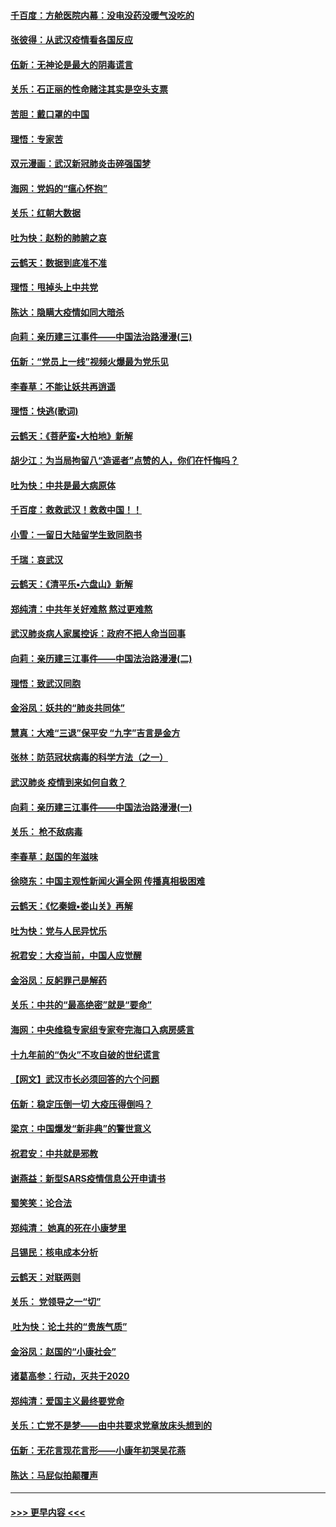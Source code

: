 #### [千百度：方舱医院内幕：没电没药没暖气没吃的](../pages/nsc993/n11850211.md?t=02072022) 
#### [张彼得：从武汉疫情看各国反应](../pages/nsc993/n11850102.md?t=02072022) 
#### [伍新：无神论是最大的阴毒谎言](../pages/nsc993/n11846129.md?t=02072022) 
#### [关乐：石正丽的性命赌注其实是空头支票](../pages/nsc993/n11846109.md?t=02072022) 
#### [苦胆：戴口罩的中国](../pages/nsc993/n11845576.md?t=02072022) 
#### [理悟：专家苦](../pages/nsc993/n11845564.md?t=02072022) 
#### [双元漫画：武汉新冠肺炎击碎强国梦](../pages/nsc993/n11843320.md?t=02072022) 
#### [海网：党妈的“瘟心怀抱”](../pages/nsc993/n11840740.md?t=02072022) 
#### [关乐：红朝大数据](../pages/nsc993/n11840675.md?t=02072022) 
#### [吐为快：赵粉的肺腑之哀](../pages/nsc993/n11840618.md?t=02072022) 
#### [云鹤天：数据到底准不准](../pages/nsc993/n11840325.md?t=02072022) 
#### [理悟：甩掉头上中共党](../pages/nsc993/n11838826.md?t=02072022) 
#### [陈达：隐瞒大疫情如同大暗杀](../pages/nsc993/n11838771.md?t=02072022) 
#### [向莉：亲历建三江事件——中国法治路漫漫(三)](../pages/nsc993/n11831825.md?t=02072022) 
#### [伍新：“党员上一线”视频火爆最为党乐见](../pages/nsc993/n11838200.md?t=02072022) 
#### [李春草：不能让妖共再逍遥](../pages/nsc993/n11838102.md?t=02072022) 
#### [理悟：快逃(歌词)](../pages/nsc993/n11838083.md?t=02072022) 
#### [云鹤天：《菩萨蛮▪大柏地》新解](../pages/nsc993/n11838059.md?t=02072022) 
#### [胡少江：为当局拘留八“造谣者”点赞的人，你们在忏悔吗？](../pages/nsc993/n11836801.md?t=02072022) 
#### [吐为快：中共是最大病原体](../pages/nsc993/n11836748.md?t=02072022) 
#### [千百度：救救武汉！救救中国！！](../pages/nsc993/n11836145.md?t=02072022) 
#### [小雪：一留日大陆留学生致同胞书](../pages/nsc993/n11834624.md?t=02072022) 
#### [千瑞：哀武汉](../pages/nsc993/n11833647.md?t=02072022) 
#### [云鹤天：《清平乐▪六盘山》新解](../pages/nsc993/n11833611.md?t=02072022) 
#### [郑纯清：中共年关好难熬 熬过更难熬](../pages/nsc993/n11833489.md?t=02072022) 
#### [武汉肺炎病人家属控诉：政府不把人命当回事](../pages/nsc993/n11833205.md?t=02072022) 
#### [向莉：亲历建三江事件——中国法治路漫漫(二)](../pages/nsc993/n11829102.md?t=02072022) 
#### [理悟：致武汉同胞](../pages/nsc993/n11831522.md?t=02072022) 
#### [金浴凤：妖共的“肺炎共同体”](../pages/nsc993/n11829448.md?t=02072022) 
#### [慧真：大难“三退”保平安 “九字”吉言是金方](../pages/nsc993/n11829501.md?t=02072022) 
#### [张林：防范冠状病毒的科学方法（之一）](../pages/nsc993/n11828618.md?t=02072022) 
#### [武汉肺炎 疫情到来如何自救？](../pages/nsc993/n11827632.md?t=02072022) 
#### [向莉：亲历建三江事件——中国法治路漫漫(一)](../pages/nsc993/n11827190.md?t=02072022) 
#### [关乐： 枪不敌病毒](../pages/nsc993/n11826746.md?t=02072022) 
#### [李春草：赵国的年滋味](../pages/nsc993/n11826321.md?t=02072022) 
#### [徐晓东：中国主观性新闻火遍全网 传播真相极困难](../pages/nsc993/n11826508.md?t=02072022) 
#### [云鹤天：《忆秦娥▪娄山关》再解](../pages/nsc993/n11824682.md?t=02072022) 
#### [吐为快：党与人民异忧乐](../pages/nsc993/n11824660.md?t=02072022) 
#### [祝君安：大疫当前，中国人应觉醒](../pages/nsc993/n11821946.md?t=02072022) 
#### [金浴凤：反躬罪己是解药](../pages/nsc993/n11820280.md?t=02072022) 
#### [关乐：中共的“最高绝密”就是“要命”](../pages/nsc993/n11816946.md?t=02072022) 
#### [海网：中央维稳专家组专家夸完海口入病房感言](../pages/nsc993/n11815138.md?t=02072022) 
#### [十九年前的“伪火”不攻自破的世纪谎言](../pages/nsc993/n11813238.md?t=02072022) 
#### [【网文】武汉市长必须回答的六个问题](../pages/nsc993/n11813848.md?t=02072022) 
#### [伍新：稳定压倒一切 大疫压得倒吗？](../pages/nsc993/n11812634.md?t=02072022) 
#### [梁京：中国爆发“新非典”的警世意义](../pages/nsc993/n11812554.md?t=02072022) 
#### [祝君安：中共就是邪教](../pages/nsc993/n11812431.md?t=02072022) 
#### [谢燕益：新型SARS疫情信息公开申请书](../pages/nsc993/n11808840.md?t=02072022) 
#### [蜀笑笑：论合法](../pages/nsc993/n11808064.md?t=02072022) 
#### [郑纯清： 她真的死在小康梦里](../pages/nsc993/n11806623.md?t=02072022) 
#### [吕锡民：核电成本分析](../pages/nsc993/n11806284.md?t=02072022) 
#### [云鹤天：对联两则](../pages/nsc993/n11805957.md?t=02072022) 
#### [关乐： 党领导之一“切”](../pages/nsc993/n11804505.md?t=02072022) 
#### [ 吐为快：论土共的“贵族气质”](../pages/nsc993/n11804490.md?t=02072022) 
#### [金浴凤：赵国的“小康社会”](../pages/nsc993/n11804452.md?t=02072022) 
#### [诸葛高参：行动，灭共于2020](../pages/nsc993/n11804120.md?t=02072022) 
#### [郑纯清：爱国主义最终要党命](../pages/nsc993/n11802197.md?t=02072022) 
#### [关乐：亡党不是梦——由中共要求党章放床头想到的](../pages/nsc993/n11802156.md?t=02072022) 
#### [伍新：无花言现花言形——小康年初哭吴花燕](../pages/nsc993/n11800044.md?t=02072022) 
#### [陈达：马屁似拍颠覆声](../pages/nsc993/n11800010.md?t=02072022) 

----
#### [ >>> 更早内容 <<< ](../indexes/nsc993-earlier.md)
